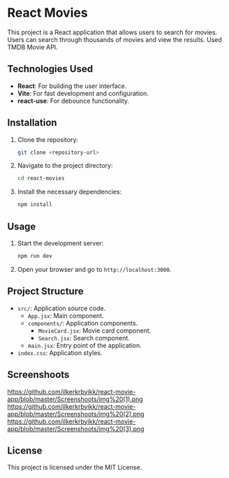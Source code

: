 # React Movies

This project is a React application that allows users to search for movies. Users can search through thousands of movies and view the results. Used TMDB Movie API.

## Technologies Used

- **React**: For building the user interface.
- **Vite**: For fast development and configuration.
- **react-use**: For debounce functionality.

## Installation

1. Clone the repository:
   ```bash
   git clone <repository-url>
   ```
2. Navigate to the project directory:
   ```bash
   cd react-movies
   ```
3. Install the necessary dependencies:
   ```bash
   npm install
   ```

## Usage

1. Start the development server:
   ```bash
   npm run dev
   ```
2. Open your browser and go to `http://localhost:3000`.

## Project Structure

- `src/`: Application source code.
  - `App.jsx`: Main component.
  - `components/`: Application components.
    - `MovieCard.jsx`: Movie card component.
    - `Search.jsx`: Search component.
  - `main.jsx`: Entry point of the application.
- `index.css`: Application styles.

## Screenshoots 

https://github.com/ilkerkrbyikk/react-movie-app/blob/master/Screenshoots/img%20(1).png
https://github.com/ilkerkrbyikk/react-movie-app/blob/master/Screenshoots/img%20(2).png
https://github.com/ilkerkrbyikk/react-movie-app/blob/master/Screenshoots/img%20(3).png

## License

This project is licensed under the MIT License.
